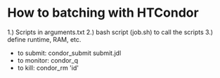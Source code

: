 # How to batching with HTCondor

1.) Scripts in arguments.txt
2.) bash script (job.sh) to call the scripts
3.) define runtime, RAM, etc.
- to submit: condor_submit submit.jdl
- to monitor: condor_q
- to kill: condor_rm 'id'
